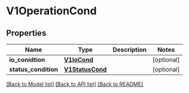 # V1OperationCond

## Properties
Name | Type | Description | Notes
------------ | ------------- | ------------- | -------------
**io_conidtion** | [**V1IoCond**](V1IoCond.md) |  | [optional] 
**status_condition** | [**V1StatusCond**](V1StatusCond.md) |  | [optional] 

[[Back to Model list]](../README.md#documentation-for-models) [[Back to API list]](../README.md#documentation-for-api-endpoints) [[Back to README]](../README.md)


